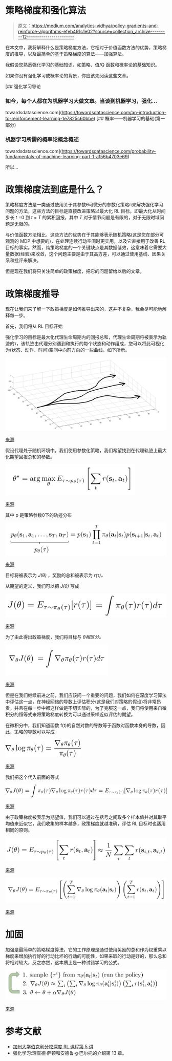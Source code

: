 # 策略梯度和强化算法

> 原文：<https://medium.com/analytics-vidhya/policy-gradients-and-reinforce-algorithms-efeb491c1e02?source=collection_archive---------12----------------------->

在本文中，我将解释什么是策略梯度方法，它相对于价值函数方法的优势，策略梯度的推导，以及最简单的基于策略梯度的算法——加强算法。

我假设您熟悉强化学习的基础知识，如策略、值/Q 函数和概率论的基础知识。

如果你没有强化学习或概率论的背景，你应该先阅读这些文章。

[](https://towardsdatascience.com/an-introduction-to-reinforcement-learning-1e7825c60bbe) [## 强化学习导论

### 如今，每个人都在为机器学习大做文章。当谈到机器学习，强化…

towardsdatascience.com](https://towardsdatascience.com/an-introduction-to-reinforcement-learning-1e7825c60bbe) [](https://towardsdatascience.com/probability-fundamentals-of-machine-learning-part-1-a156b4703e69) [## 概率——机器学习的基础(第一部分)

### 机器学习所需的概率论概念概述

towardsdatascience.com](https://towardsdatascience.com/probability-fundamentals-of-machine-learning-part-1-a156b4703e69) 

所以…

# **政策梯度法到底是什么？**

策略梯度方法是一类通过使用关于其参数θ可微分的参数化策略π来解决强化学习问题的方法，这些方法的目标是直接改进策略以最大化 RL 目标，即最大化从时间步长 *t* =0 到 *t* = *T* 的累积回报，其中 *T* 对于情节问题是有限的，对于无限时域问题是无限的。

与价值函数方法相比，这些方法的优势在于其能够表示随机策略(这是您在部分可观测的 MDP 中想要的)，在处理连续行动空间时更实用，以及它直接用于改善 RL 目标的事实。然而，纯策略梯度的一个关键缺点是其数据低效，这意味着它需要大量数据(经验)来收敛，这个问题主要是由于其高方差，可以通过使用基线、因果关系和批评来解决。

但是现在我们将只关注简单的政策梯度，把它的问题留给以后的文章。

# 政策梯度推导

现在让我们来了解一下政策梯度是如何推导出来的，这并不复杂，我会尽可能地解释每一步。

首先，我们将从 RL 目标开始

强化学习的目标是最大化代理生命周期内的回报总和，代理生命周期将被表示为轨迹的τ，该轨迹由代理分别遇到和执行的每个状态和动作组成，您可以将此可视化为(状态、动作、时间)空间中向前方向的一些曲线，如下所示。

![](img/037dfe781ea2b5d901c40a03456b2fef.png)

[来源](http://rail.eecs.berkeley.edu/deeprlcourse/static/slides/lec-5.pdf)

假设代理处于随机环境中，我们使用参数化策略，我们希望找到在代理轨迹上最大化期望回报总和的参数。

![](img/3df1fe3b1a6b509674b70a86da5a2149.png)

[来源](http://rail.eecs.berkeley.edu/deeprlcourse/static/slides/lec-5.pdf)

其中 p 是策略参数θ下的轨迹分布

![](img/82dadd160ddbdd813c14124a301abb18.png)

[来源](http://rail.eecs.berkeley.edu/deeprlcourse/static/slides/lec-5.pdf)

目标将被表示为 *J(θ)* ，奖励的总和被表示为 *r(τ)。*

从期望的定义，我们可以把 *J(θ)* 写成

![](img/75f17709cefe26c0d8ea8280c54eb900.png)

[来源](http://rail.eecs.berkeley.edu/deeprlcourse/static/slides/lec-5.pdf)

为了由此得出政策梯度，我们将目标与 *θ相区分。*

![](img/1d9a946e375dbb61271ee87ead114de4.png)

[来源](http://rail.eecs.berkeley.edu/deeprlcourse/static/slides/lec-5.pdf)

但是在我们继续前进之前，我们应该问一个重要的问题，我们如何在深度学习算法中评估这一点，在神经网络的导数上评估积分(这是我们对策略的假设)将非常昂贵，并且在每一步中都这样做是不切实际的，为了克服这一点，我们将使用来自微积分的恒等式来将策略梯度转换为可以通过采样近似评估的期望。

在微积分中，我们知道函数 f(t)的自然对数的导数等于函数对函数本身的导数，因此，策略的导数可以写成

![](img/1dcb5d7071e5879da944551ff805b80c.png)

[来源](http://rail.eecs.berkeley.edu/deeprlcourse/static/slides/lec-5.pdf)

我们把这个代入前面的等式

![](img/d0541154f59f3f692ae7961f8b92746b.png)

[来源](http://rail.eecs.berkeley.edu/deeprlcourse/static/slides/lec-5.pdf)

由于政策梯度被表示为期望值，我们可以通过在括号之间取多个样本值并对其取平均值来近似它，我们收集的样本越多，政策梯度就越准确，评估 RL 目标时也适用相同的原则。

![](img/a131e78a8f45613277efe4e8022b617f.png)

[来源](http://rail.eecs.berkeley.edu/deeprlcourse/static/slides/lec-5.pdf)

![](img/1d86fcd82b95488d3bc37b2f98a8516b.png)

[来源](http://rail.eecs.berkeley.edu/deeprlcourse/static/slides/lec-5.pdf)

# 加固

加强是最简单的策略梯度算法，它的工作原理是通过使用奖励的总和作为权重乘以梯度来增加执行好的行动比坏的行动的可能性，如果采取的行动是好的，那么总和将相对较大，反之亦然，这本质上是一种试错学习的公式。

![](img/c810ddda7dde5a03f7125553f2fe653f.png)

[来源](http://rail.eecs.berkeley.edu/deeprlcourse/static/slides/lec-5.pdf)

# **参考文献**

*   [加州大学伯克利分校深度 RL 课程第 5 讲](http://rail.eecs.berkeley.edu/deeprlcourse/static/slides/lec-5.pdf)
*   强化学习:理查德·萨顿和安德鲁·g·巴尔托的介绍第 13 章。